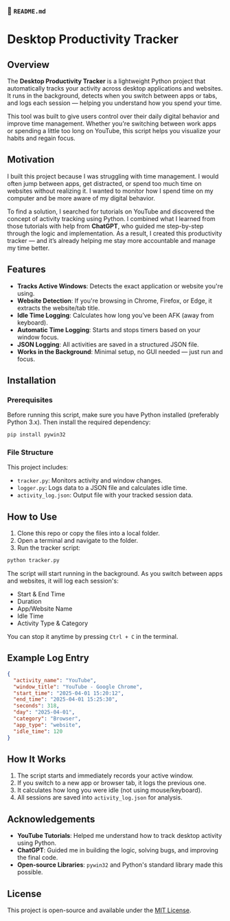 ### 📄 `README.md`

# Desktop Productivity Tracker

## Overview

The **Desktop Productivity Tracker** is a lightweight Python project that automatically tracks your activity across desktop applications and websites. It runs in the background, detects when you switch between apps or tabs, and logs each session — helping you understand how you spend your time.

This tool was built to give users control over their daily digital behavior and improve time management. Whether you're switching between work apps or spending a little too long on YouTube, this script helps you visualize your habits and regain focus.

## Motivation

I built this project because I was struggling with time management. I would often jump between apps, get distracted, or spend too much time on websites without realizing it. I wanted to monitor how I spend time on my computer and be more aware of my digital behavior.

To find a solution, I searched for tutorials on YouTube and discovered the concept of activity tracking using Python. I combined what I learned from those tutorials with help from **ChatGPT**, who guided me step-by-step through the logic and implementation. As a result, I created this productivity tracker — and it’s already helping me stay more accountable and manage my time better.

## Features

- **Tracks Active Windows**: Detects the exact application or website you're using.
- **Website Detection**: If you're browsing in Chrome, Firefox, or Edge, it extracts the website/tab title.
- **Idle Time Logging**: Calculates how long you’ve been AFK (away from keyboard).
- **Automatic Time Logging**: Starts and stops timers based on your window focus.
- **JSON Logging**: All activities are saved in a structured JSON file.
- **Works in the Background**: Minimal setup, no GUI needed — just run and focus.

## Installation

### Prerequisites

Before running this script, make sure you have Python installed (preferably Python 3.x). Then install the required dependency:

```bash
pip install pywin32
```

### File Structure

This project includes:

- `tracker.py`: Monitors activity and window changes.
- `logger.py`: Logs data to a JSON file and calculates idle time.
- `activity_log.json`: Output file with your tracked session data.

## How to Use

1. Clone this repo or copy the files into a local folder.
2. Open a terminal and navigate to the folder.
3. Run the tracker script:

```bash
python tracker.py
```

The script will start running in the background. As you switch between apps and websites, it will log each session's:
- Start & End Time
- Duration
- App/Website Name
- Idle Time
- Activity Type & Category

You can stop it anytime by pressing `Ctrl + C` in the terminal.

## Example Log Entry

```json
{
  "activity_name": "YouTube",
  "window_title": "YouTube - Google Chrome",
  "start_time": "2025-04-01 15:20:12",
  "end_time": "2025-04-01 15:25:30",
  "seconds": 318,
  "day": "2025-04-01",
  "category": "Browser",
  "app_type": "website",
  "idle_time": 120
}
```

## How It Works

1. The script starts and immediately records your active window.
2. If you switch to a new app or browser tab, it logs the previous one.
3. It calculates how long you were idle (not using mouse/keyboard).
4. All sessions are saved into `activity_log.json` for analysis.

## Acknowledgements

- **YouTube Tutorials**: Helped me understand how to track desktop activity using Python.
- **ChatGPT**: Guided me in building the logic, solving bugs, and improving the final code.
- **Open-source Libraries**: `pywin32` and Python's standard library made this possible.

## License

This project is open-source and available under the [MIT License](LICENSE).
